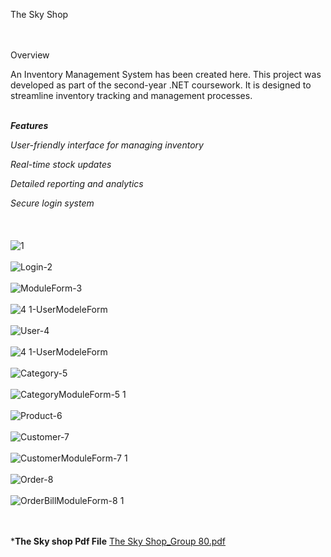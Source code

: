 The Sky Shop
<br>
<br>
<br>

Overview

An Inventory Management System has been created here. This project was developed as part of the second-year .NET coursework. It is designed to streamline inventory tracking and management processes.
<br>
<br>

***Features***

*User-friendly interface for managing inventory*

*Real-time stock updates*

*Detailed reporting and analytics*

*Secure login system*
<br>
<br><br>
<br>
![1](https://github.com/user-attachments/assets/3b3f317e-4ad4-45f8-a213-2e71288978ad)
<br>
<br>
![Login-2](https://github.com/user-attachments/assets/e47715fb-e029-4ed0-a9b5-0683b3dc0bed)
<br>
<br>
![ModuleForm-3](https://github.com/user-attachments/assets/ba7d46ee-1e67-4e13-8560-5aae1e93e872)
<br>
<br>
![4 1-UserModeleForm](https://github.com/user-attachments/assets/e69eb42b-b780-4325-94f6-d868948da172)
<br>
<br>
![User-4](https://github.com/user-attachments/assets/35af1dfc-22a8-41ea-b0d1-a26a1071ce95)
<br>
<br>
![4 1-UserModeleForm](https://github.com/user-attachments/assets/5ae15268-72a7-4c0a-bc80-219f99eb56aa)
<br>
<br>
![Category-5](https://github.com/user-attachments/assets/696961b2-0fea-412b-8da7-89002d4fae9b)
<br>
<br>
![CategoryModuleForm-5 1](https://github.com/user-attachments/assets/24573605-c345-41bd-9b09-57af739de3ea)
<br>
<br>
![Product-6](https://github.com/user-attachments/assets/6a9c8df2-0126-4fe0-96e4-c646d88bd82f)
<br>
<br>
![Customer-7](https://github.com/user-attachments/assets/09f48a5b-2882-4a43-8a62-7d1c27eb4bd5)
<br>
<br>
![CustomerModuleForm-7 1](https://github.com/user-attachments/assets/cf8b301c-fe72-4f18-9059-8b6980633d4e)
<br>
<br>
![Order-8](https://github.com/user-attachments/assets/b5018b62-e508-4107-b2fa-1f65d4f59da5)
<br>
<br>
![OrderBillModuleForm-8 1](https://github.com/user-attachments/assets/681319f4-2299-454a-bdd7-c04e1106e707)
<br>
<br>
<br>

***The Sky shop Pdf File**
[The Sky Shop_Group 80.pdf](https://github.com/user-attachments/files/18272293/The.Sky.Shop_Group.80.pdf)
